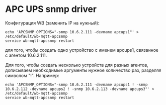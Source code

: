 # APC UPS snmp driver


Конфигурация WB (заменить IP на нужный):

```
echo 'APCSNMP_OPTIONS="-snmp 10.6.2.111 -devname apcups1"' > /etc/default/wb-mqtt-apcsnmp
service wb-mqtt-apcsnmp restart
```

для того, чтобы создать одно устройство с именем apcups1, связанное с агентом 10.6.2.111.


Для того, чтобы создать несколько устройств для разных агентов, дописываем необходимые аргументы
нужное количество раз, разделяя символом "!". Например:

```
echo 'APCSNMP_OPTIONS="-snmp 10.6.2.111 -devname apcups1 ! -snmp 10.6.2.112 -devname apcups2 ! -snmp 10.6.2.113 -devname apcups3"' > /etc/default/wb-mqtt-apcsnmp
service wb-mqtt-apcsnmp restart
```
